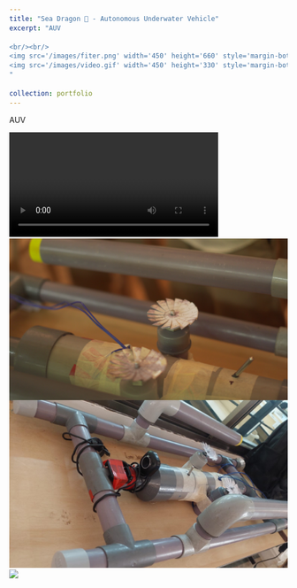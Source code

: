 ```yaml
---
title: "Sea Dragon 🐉 - Autonomous Underwater Vehicle"
excerpt: "AUV

<br/><br/>
<img src='/images/fiter.png' width='450' height='660' style='margin-bottom: 20px;'>
<img src='/images/video.gif' width='450' height='330' style='margin-bottom: 20px;'>
"

collection: portfolio
---
```


AUV

<video width='75%' controls>
  <source src="/images/video.mp4" type="video/mp4">
Your browser does not support the video tag.
</video>

<div style="justify-content: center; align-items: center;">
    <img src='/images/fiter.png' >
    <img src='/images/video.gif' >
</div>
